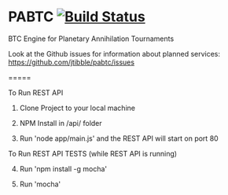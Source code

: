 PABTC
[![Build Status](https://travis-ci.org/jtibble/pabtc.svg?branch=master)](https://travis-ci.org/jtibble/pabtc)
=====

BTC Engine for Planetary Annihilation Tournaments


Look at the Github issues for information about planned services: https://github.com/jtibble/pabtc/issues

=====

To Run REST API

1. Clone Project to your local machine

2. NPM Install in /api/ folder

3. Run 'node app/main.js' and the REST API will start on port 80

To Run REST API TESTS (while REST API is running)

4. Run 'npm install -g mocha'

5. Run 'mocha'
